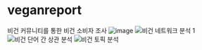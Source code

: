 # veganreport
비건 커뮤니티를 통한 비건 소비자 조사
![image](https://user-images.githubusercontent.com/71205453/110208011-fcd0ca00-7ec9-11eb-9735-f3c7e0dcc4d3.png)
![비건 네트워크 분석 1](https://user-images.githubusercontent.com/71205453/110196557-a2fbe000-7e88-11eb-83c5-0dc213bc4bcd.jpeg)
![비건 단어 간 상관 분석](https://user-images.githubusercontent.com/71205453/110197064-45699280-7e8c-11eb-9a4e-281ac6363d34.jpeg)
![비건 토픽 분석](https://user-images.githubusercontent.com/71205453/110205820-8ded7400-7ebd-11eb-8b93-10e73003dc24.jpeg)
